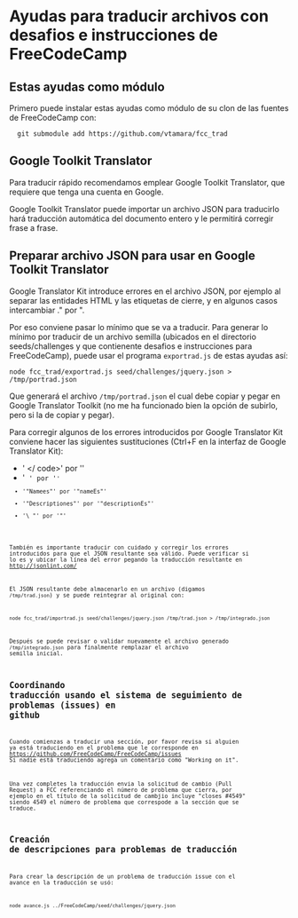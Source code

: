 # Ayudas para traducir archivos con desafios e instrucciones de FreeCodeCamp

## Estas ayudas como módulo

Primero puede instalar estas ayudas como módulo de su clon de 
las fuentes de FreeCodeCamp con:
```
  git submodule add https://github.com/vtamara/fcc_trad
```

## Google Toolkit Translator

Para traducir rápido recomendamos emplear Google Toolkit Translator, que 
requiere que tenga una cuenta en Google.

Google Toolkit Translator puede importar un archivo JSON para traducirlo
hará traducción automática del documento entero y le permitirá corregir
frase a frase.

## Preparar archivo JSON para usar en Google Toolkit Translator

Google Translator Kit introduce errores en el archivo JSON, por ejemplo al 
separar las entidades HTML y las etiquetas de cierre, y en algunos casos 
intercambiar ." por ".

Por eso conviene pasar lo mínimo que se va a traducir. 
Para generar lo mínimo por traducir de un archivo semilla (ubicados en el 
directorio seeds/challenges y que contienente desafios e instrucciones para 
FreeCodeCamp), puede usar el programa ```exportrad.js``` de estas
ayudas así:
```
node fcc_trad/exportrad.js seed/challenges/jquery.json > /tmp/portrad.json
```

Que generará el archivo ```/tmp/portrad.json``` el cual debe copiar y pegar en 
Google Translator Toolkit (no me ha funcionado bien la opción de subirlo,
pero si la de copiar y pegar).

Para corregir algunos de los errores introducidos por Google Translator Kit 
conviene hacer las siguientes sustituciones (Ctrl+F en la interfaz
de Google Translator Kit):
* ' </ code>' por '</code>'
* '<code> ' por '<code>'
* '"Namees"' por '"nameEs"'
* '"Descriptiones"' por '"descriptionEs"'
* '\ "' por '\"'

También es importante traducir con cuidado y corregir los errores introducidos
para que el JSON resultante sea válido.  Puede verificar si lo es y ubicar
la línea del error pegando la traducción resultante en http://jsonlint.com/

El JSON resultante debe almacenarlo en un archivo (digamos ```/tmp/trad.json```)
y se puede reintegrar al original con:
```
node fcc_trad/importrad.js seed/challenges/jquery.json /tmp/trad.json > /tmp/integrado.json
```
Después se puede revisar o validar nuevamente el archivo generado 
```/tmp/integrado.json``` para finalmente remplazar el archivo semilla inicial.

## Coordinando traducción usando el sistema de seguimiento de problemas (issues) en github 

Cuando comienzas a traducir una sección, por favor revisa si alguien ya está
traduciendo en el problema que le corresponde en 
  https://github.com/FreeCodeCamp/FreeCodeCamp/issues
Si nadie está traduciendo agrega un comentario como "Working on it".

Una vez completes la traducción envia la solicitud de cambio (Pull Request)
a FCC referenciando el número de problema que cierra, por ejemplo en el
título de la solicitud de cambjio incluye "closes #4549" siendo 4549 el 
número de problema que correspode a la sección que se traduce.

## Creación de descripciones para problemas de traducción

Para crear la descripción de un problema de traducción issue con el avance 
en la traducción se usó:
```
node avance.js ../FreeCodeCamp/seed/challenges/jquery.json
```

